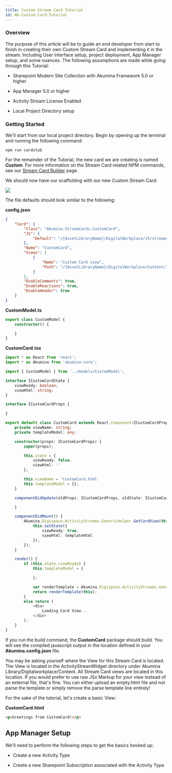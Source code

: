 ```yaml
---
title: Custom Stream Card Tutorial
id: AK-Custom-Card-Tutorial
---
```



### Overview

The purpose of this article will be to guide an end developer from start to finish in creating their own Custom Stream Card and implementing it in the stream. Including User Interface setup, project deployment, App Manager setup, and some nuances. The following assumptions are made while going through this Tutorial:

* Sharepoint Modern Site Collection with Akumina Framework 5.0 or higher

* App Manager 5.0 or higher

* Activity Stream License Enabled

* Local Project Directory setup


### Getting Started

We'll start from our local project directory. Begin by opening up the terminal and running the following command:

```node
npm run cardstub
```

For the remainder of the Tutorial, the new card we are creating is named ***Custom***. For more information on the Stream Card related NPM commands, see our [Stream Card Builder](/docs/AK-Stream-Card-Builder) page.

We should now have our scaffolding with our new Custom Stream Card:

![](https://akuminadownloads.blob.core.windows.net/wiki/AkuminaDev/Custom%20Card%20Tutorial/baseoutputstructure.PNG)

The file defaults should look similar to the following:

**config.json**
```json
{
    "Card": {
        "Class": "Akumina.StreamCards.CustomCard",
        "JS": {
            "Default": "/{AssetLibraryName}/DigitalWorkplace/JS/streamcards/digitalworkplace.core.cards.customcard.min.js"
        },
        "Name": "CustomCard",
        "Views": [
            {
                "Name": "Custom Card view",
                "Path": "/{AssetLibraryName}/DigitalWorkplace/Content/Templates/CustomCard/default.html"
            }
        ],
        "EnableComments": true,
        "EnableReactions": true,
        "EnableHeader": true
    }
}
```

**CustomModel.ts**
```typescript
export class CustomModel {
    constructor() {

    }
}
```

**CustomCard.tsx**
```typescript
import * as React from 'react';
import * as Akumina from 'akumina-core';

import { CustomModel } from '../models/CustomModel';

interface ICustomCardState {
    viewReady: boolean;
    viewHtml: string;
}

interface ICustomCardProps {

}

export default class CustomCard extends React.Component<ICustomCardProps, ICustomCardState> {
    private viewName: string;
    private templateModel: any;

    constructor(props: ICustomCardProps) {
        super(props);

        this.state = {
            viewReady: false,
            viewHtml: ''
        };

        this.viewName = 'CustomCard.html'
        this.templateModel = {};
    }

    componentDidUpdate(oldProps: ICustomCardProps, oldState: ICustomCardState) {

    }

    componentDidMount() {
        Akumina.Digispace.ActivityStreams.GenericHelper.GetCardView(this.viewName).then((templateHtml: string) => {
            this.setState({
                viewReady: true,
                viewHtml: templateHtml
            });
        });
    }

    render() {
        if (this.state.viewReady) {
            this.templateModel = {

            };

            var renderTemplate = Akumina.Digispace.ActivityStreams.GenericHelper.JSXClient(this.state.viewHtml, this.templateModel);
            return renderTemplate(this);
        }
        else return (
            <div>
                Loading Card View...
            </div>
        );
    }
}
```

If you run the build command, the **CustomCard** package should build. You will see the compiled javascript output in the location defined in your **Akumina.config.json** file.

You may be asking yourself where the View for this Stream Card is located. The View is located in the ActivityStreamWidget directory under Akumina Library/Digitalworkplace/Content. All Stream Card views are located in this location. If you would prefer to use raw JSx Markup for your view instead of an external file, that's fine. You can either upload an empty.html file and not parse the template or simply remove the parse template line entirely!

For the sake of the tutorial, let's create a basic View:

**CustomCard.html**
```html
<p>Greetings from CustomCard!</p>
```


## App Manager Setup

We'll need to perform the following steps to get the basics hooked up:

* Create a new Activity Type

* Create a new Sharepoint Subscription associated with the Activity Type
